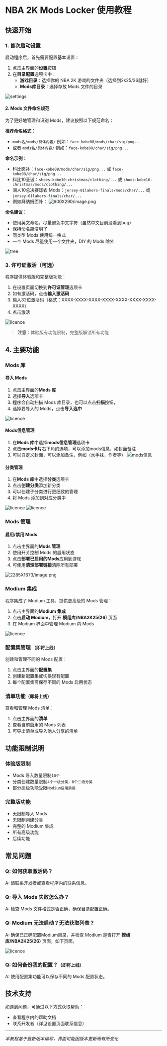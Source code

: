 # NBA 2K Mods Locker 使用教程

## 快速开始

### 1. 首次启动设置

启动程序后，首先需要配置基本设置：

1. 点击主界面的**设置**按钮
2. 在**目录配置**选项卡中：
    - **游戏目录**：选择你的 NBA 2K 游戏的文件夹（选择到2k25/26就好）
    - **Mods库目录**：选择存放 Mods 文件的目录

![settings](https://tc-new.z.wiki/autoupload/f/2Lce7mDTH2prz_SmJ39Zf412_FRYNb81z6UPhMWD8iI/20250914/bLiU/2036X1350/image.png/webp)

#### 2. Mods 文件命名规范

为了更好地管理和识别 Mods，建议按照以下规范命名：

**推荐命名格式：**
- `mods名/mods/具体内容/` 例如：`face-kobe08/mods/char/sig/png...`
- 或者 `mods名/具体内容/` 例如：`face-kobe08/char/sig/png...`

**命名示例：**
- 科比面补：`face-kobe08/mods/char/sig/png...` 或 `face-kobe08/char/sig/png...`
- 科比10圣诞：`shoes-kobe10-christmas/clothing/...` 或 `shoes-kobe10-christmas/mods/clothing/...`
- 湖人10总决赛球衣 Mods：`jersey-01lakers-finals/mods/char/...` 或 `jersey-01lakers-finals/char/...`
- 例如拜纳姆面补：
![900X290/image.png](https://tc-new.z.wiki/autoupload/f/2Lce7mDTH2prz_SmJ39Zf412_FRYNb81z6UPhMWD8iI/20250914/IbGM/900X290/image.png)

**命名建议：**
- 使用英文命名，尽量避免中文字符（虽然中文目前没看到bug）
- 保持命名简洁明了
- 同类型 Mods 使用统一格式
- 一个 Mods 尽量使用一个文件夹，DIY 的 Mods 除外

![tree](https://tc-new.z.wiki/autoupload/f/2Lce7mDTH2prz_SmJ39Zf412_FRYNb81z6UPhMWD8iI/20250907/vLJi/401X455/RustDesk_2025-09-07_%E4%B8%8B%E5%8D%882.55.11.png/webp)

### 3. 许可证激活（可选）

程序提供体验版和完整版功能：

1. 在设置页面切换到**许可证管理**选项卡
2. 如有激活码，点击**输入激活码**
3. 输入32位激活码（格式：XXXX-XXXX-XXXX-XXXX-XXXX-XXXX-XXXX-XXXX）
4. 点击激活

![licence](https://tc-new.z.wiki/autoupload/f/2Lce7mDTH2prz_SmJ39Zf412_FRYNb81z6UPhMWD8iI/20250914/7Og6/2028X1338/image.png/webp)

> **注意**：体验版有功能限制，完整版解锁所有功能

## 4. 主要功能

### Mods 库

#### 导入 Mods
1. 点击主界面的**Mods 库**
2. 选择**导入**选项卡
3. 程序会自动扫描 Mods 库目录，也可以点击**扫描**按钮，
4. 选择要导入的 Mods，点击**导入选中**

![licence](https://tc-new.z.wiki/autoupload/f/2Lce7mDTH2prz_SmJ39Zf412_FRYNb81z6UPhMWD8iI/20250914/Hwlc/2020X1340/image.png/webp)

#### Mods信息管理
1. 在**Mods 库**中选择**mods信息管理**选项卡
2. 点击**mods卡片**右下角的选项，可以添加mods信息，如封面备注
3. 可以自定义封面，可以添加备注，例如（水手袜，作者等）
![mods信息](https://tc.z.wiki/autoupload/f/2Lce7mDTH2prz_SmJ39Zf412_FRYNb81z6UPhMWD8iI/20250914/310l/2032X2163/CleanShot_2025-09-14_at_11%E2%80%AF.22.09%402x.png/webp)

#### 分类管理
1. 在**Mods 库**中选择**分类**选项卡
2. 点击**创建分类**添加新分类
3. 可以创建子分类进行更细致的管理
4. 将 Mods 添加到对应分类中

![licence](https://tc-new.z.wiki/autoupload/f/2Lce7mDTH2prz_SmJ39Zf412_FRYNb81z6UPhMWD8iI/20250914/9CFf/1968X1252/image.png/webp)
![licence](https://tc-new.z.wiki/autoupload/f/2Lce7mDTH2prz_SmJ39Zf412_FRYNb81z6UPhMWD8iI/20250914/B12Z/2271X1574/image.png/webp)

### Mods 管理

#### 启用/禁用 Mods
1. 点击主界面的**Mods 管理**
2. 使用开关控制 Mods 的启用状态
3. 点击**部署已启用的Mods**应用到游戏
4. 可使用**清理部署链接**清除所有部署

![2285X1673/image.png](https://tc-new.z.wiki/autoupload/f/2Lce7mDTH2prz_SmJ39Zf412_FRYNb81z6UPhMWD8iI/20250914/6Lhx/1950X1428/CleanShot_2025-09-14_at_0%E2%80%AF.05.09%402x.png/webp)

### Modium 集成

程序集成了 Modium 工具，提供更高级的 Mods 管理：

1. 点击主界面的**Modium 集成**
2. 点击**启动 Modium**，打开 **模组库/NBA2K25(26)** 页面
3. 在 Modium 界面中管理 Modium 内 Mods

![licence](https://tc-new.z.wiki/autoupload/f/0pBYZfzIlUv4F-Bz-bvqDF_82zW-loUyBwHfOBaTmzCyl5f0KlZfm6UsKj-HyTuv/20250904/uW9h/2283X1441/%E5%B1%8F%E5%B9%95%E6%88%AA%E5%9B%BE_2025-09-04_215307.png/webp)

### 配置集管理 `（即将上线）`

创建和管理不同的 Mods 配置：

1. 点击主界面的**配置集**
2. 创建新配置集或切换现有配置
3. 每个配置集可保存不同的 Mods 启用状态


### 清单功能`（即将上线）`

查看和管理 Mods 清单：

1. 点击主界面的**清单**
2. 查看当前启用的 Mods 列表
3. 可导出清单或导入他人分享的清单


## 功能限制说明

### 体验版限制
- Mods 导入数量限制`10个`
- 分类创建数量限制`4个一级分类，8个二级分类`
- 部分高级功能受限`Modium启用禁用`

### 完整版功能
- 无限制导入 Mods
- 无限制创建分类
- 完整的 Modium 集成
- 所有高级功能
- 后续功能


## 常见问题

### Q: 如何获取激活码？
A: 请联系开发者或查看程序内的联系信息。

### Q: 导入 Mods 失败怎么办？
A: 检查 Mods 文件格式是否正确，确保目录配置正确。

### Q: Modium 无法启动？无法获取列表？
A: 确保已正确配置Modium目录，并检查 Modium 是否打开 **模组库/NBA2K25(26)** 页面，如下页面。

![licence](https://tc.z.wiki/autoupload/f/2Lce7mDTH2prz_SmJ39Zf412_FRYNb81z6UPhMWD8iI/20250907/JfOH/878X651/RustDesk_2025-09-07_%E4%B8%8B%E5%8D%884.40.30.png/webp)

### Q: 如何备份我的配置？`（即将上线）`
A: 使用配置集功能可以保存不同的 Mods 配置状态。

## 技术支持

如遇到问题，可通过以下方式获取帮助：
- 查看程序内的帮助文档
- 联系开发者（详见设置页面联系信息）

---

*本教程基于最新版本编写，界面可能因版本更新而有所变化*
